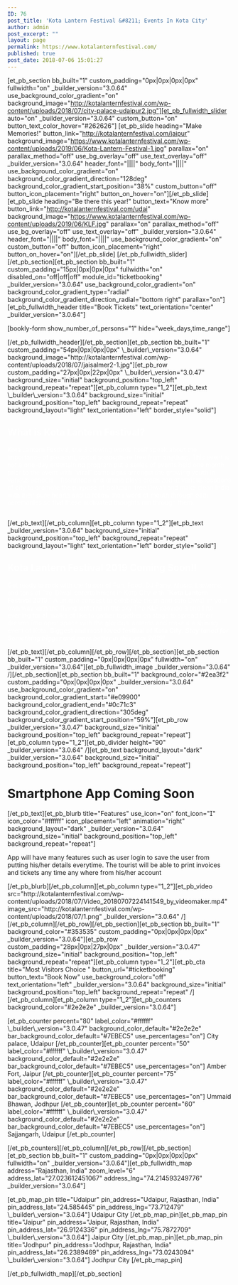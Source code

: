 ```yaml
---
ID: 76
post_title: 'Kota Lantern Festival &#8211; Events In Kota City'
author: admin
post_excerpt: ""
layout: page
permalink: https://www.kotalanternfestival.com/
published: true
post_date: 2018-07-06 15:01:27
---
```

[et_pb_section bb_built="1" custom_padding="0px|0px|0px|0px" fullwidth="on" \_builder\_version="3.0.64" use_background_color_gradient="on" background_image="http://kotalanternfestival.com/wp-content/uploads/2018/07/city-palace-udaipur2.jpg"][et_pb_fullwidth_slider auto="on" \_builder\_version="3.0.64" custom_button="on" button_text_color_hover="#262626"] [et_pb_slide heading="Make Memories!" button_link="http://kotalanternfestival.com/jaipur" background_image="https://www.kotalanternfestival.com/wp-content/uploads/2019/06/Kota-Lantern-Festival-1.jpg" parallax="on" parallax_method="off" use_bg_overlay="off" use_text_overlay="off" \_builder\_version="3.0.64" header_font="||||" body_font="||||" use_background_color_gradient="on" background_color_gradient_direction="128deg" background_color_gradient_start_position="38%" custom_button="off" button_icon_placement="right" button_on_hover="on"][/et_pb_slide][et_pb_slide heading="Be there this year!" button_text="Know more" button_link="http://kotalanternfestival.com/udai" background_image="https://www.kotalanternfestival.com/wp-content/uploads/2019/06/KLF.jpg" parallax="on" parallax_method="off" use_bg_overlay="off" use_text_overlay="off" \_builder\_version="3.0.64" header_font="||||" body_font="||||" use_background_color_gradient="on" custom_button="off" button_icon_placement="right" button_on_hover="on"][/et_pb_slide] [/et_pb_fullwidth_slider][/et_pb_section][et_pb_section bb_built="1" custom_padding="15px|0px|0px|0px" fullwidth="on" disabled_on="off|off|off" module_id="ticketbooking" \_builder\_version="3.0.64" use_background_color_gradient="on" background_color_gradient_type="radial" background_color_gradient_direction_radial="bottom right" parallax="on"][et_pb_fullwidth_header title="Book Tickets" text_orientation="center" \_builder\_version="3.0.64"] <p style="text-align: left;">
  [bookly-form show_number_of_persons="1" hide="week_days,time_range"]
</p> [/et_pb_fullwidth_header][/et_pb_section][et_pb_section bb_built="1" custom_padding="54px|0px|0px|0px" \_builder\_version="3.0.64" background_image="http://kotalanternfestival.com/wp-content/uploads/2018/07/jaisalmer2-1.jpg"][et_pb_row custom_padding="27px|0px|22px|0px" \_builder\_version="3.0.47" background_size="initial" background_position="top_left" background_repeat="repeat"][et_pb_column type="1_2"][et_pb_text \_builder\_version="3.0.64" background_size="initial" background_position="top_left" background_repeat="repeat" background_layout="light" text_orientation="left" border_style="solid"] 

## <span style="color: #ffffff;"><strong>What is Kota Lantern Festival?</strong></span>

<span style="color: #ffffff;">Kota Lantern Festival, the 3 glowing words itself speak about the importance of pleasant, social atmosphere free from anything.</span> <span style="color: #ffffff;">This event is not a one-day entertaining program but a series of events held one month prior to the event with “<strong>viral</strong>” campaigns amongst the growing youth in various schools  , flashmobs and drama plays organized at various locations of city to promote the purpose of pollution-free Diwali and make clean India with their pure hearts and to follow their word of mouth through oath ceremonies so that these motivated thoughts run through them.</span> 
## 

<p style="text-align: left;">
  [/et_pb_text][/et_pb_column][et_pb_column type="1_2"][et_pb_text _builder_version="3.0.64" background_size="initial" background_position="top_left" background_repeat="repeat" background_layout="light" text_orientation="left" border_style="solid"]
</p>

## <span style="color: #ffffff;"><strong>Kota Lantern Festival 2019 Coming Soon!!</strong></span>

<span style="color: #ffffff;">Get ready to rock with the fusion of Fun, Food, DJ Party, Music, Lanterns, and tons of Pre-Diwali entertainment in Kota City with "<strong>Kota Lantern Festival 2019</strong>." A unique concept to celebrate clean and safe Diwali in your own way with the flying lanterns in the sky</span> <span style="color: #ffffff;">The <strong>KLF</strong> provide a one fine evening for all walks of like to gather together on stage to spread their dreams into open space with the glorious lanterns and make it a shining event of Kota.</span> <span style="color: #ffffff;"><strong>Biggest and most loved festival of Kota City.</strong></span> <span style="color: #ffffff;"><em><strong>Stay tuned for Something bigger and more better in this year 2019!</strong></em></span> <span style="color: #ffffff;"> </span> <div class="event-description-html">
</div>

<p style="text-align: left;">
  [/et_pb_text][/et_pb_column][/et_pb_row][/et_pb_section][et_pb_section bb_built="1" custom_padding="0px|0px|0px|0px" fullwidth="on" _builder_version="3.0.64"][et_pb_fullwidth_image _builder_version="3.0.64" /][/et_pb_section][et_pb_section bb_built="1" background_color="#2ea3f2" custom_padding="0px|0px|0px|0px" _builder_version="3.0.64" use_background_color_gradient="on" background_color_gradient_start="#e09900" background_color_gradient_end="#0c71c3" background_color_gradient_direction="305deg" background_color_gradient_start_position="59%"][et_pb_row _builder_version="3.0.47" background_size="initial" background_position="top_left" background_repeat="repeat"][et_pb_column type="1_2"][et_pb_divider height="90" _builder_version="3.0.64" /][et_pb_text background_layout="dark" _builder_version="3.0.64" background_size="initial" background_position="top_left" background_repeat="repeat"]
</p>

# Smartphone App Coming Soon

<p style="text-align: left;">
  [/et_pb_text][et_pb_blurb title="Features" use_icon="on" font_icon="" icon_color="#ffffff" icon_placement="left" animation="right" background_layout="dark" _builder_version="3.0.64" background_size="initial" background_position="top_left" background_repeat="repeat"]
</p> App will have many features such as user login to save the user from putting his/her details everytime. The tourist will be able to print invoices and tickets any time any where from his/her account 

<p style="text-align: left;">
  [/et_pb_blurb][/et_pb_column][et_pb_column type="1_2"][et_pb_video src="http://kotalanternfestival.com/wp-content/uploads/2018/07/Video_20180707224141549_by_videomaker.mp4" image_src="http://kotalanternfestival.com/wp-content/uploads/2018/07/1.png" _builder_version="3.0.64" /][/et_pb_column][/et_pb_row][/et_pb_section][et_pb_section bb_built="1" background_color="#353535" custom_padding="0px|0px|0px|0px" _builder_version="3.0.64"][et_pb_row custom_padding="28px|0px|27px|0px" _builder_version="3.0.47" background_size="initial" background_position="top_left" background_repeat="repeat"][et_pb_column type="1_2"][et_pb_cta title="Most Visitors Choice " button_url="#ticketbooking" button_text="Book Now" use_background_color="off" text_orientation="left" _builder_version="3.0.64" background_size="initial" background_position="top_left" background_repeat="repeat" /][/et_pb_column][et_pb_column type="1_2"][et_pb_counters background_color="#2e2e2e" _builder_version="3.0.64"]
</p> [et_pb_counter percent="80" label_color="#ffffff" \_builder\_version="3.0.47" background_color_default="#2e2e2e" bar_background_color_default="#7EBEC5" use_percentages="on"] City palace, Udaipur [/et_pb_counter][et_pb_counter percent="50" label_color="#ffffff" \_builder\_version="3.0.47" background_color_default="#2e2e2e" bar_background_color_default="#7EBEC5" use_percentages="on"] Amber Fort, Jaipur [/et_pb_counter][et_pb_counter percent="75" label_color="#ffffff" \_builder\_version="3.0.47" background_color_default="#2e2e2e" bar_background_color_default="#7EBEC5" use_percentages="on"] Ummaid Bhawan, Jodhpur [/et_pb_counter][et_pb_counter percent="60" label_color="#ffffff" \_builder\_version="3.0.47" background_color_default="#2e2e2e" bar_background_color_default="#7EBEC5" use_percentages="on"] Sajjangarh, Udaipur [/et_pb_counter] 

<p style="text-align: left;">
  [/et_pb_counters][/et_pb_column][/et_pb_row][/et_pb_section][et_pb_section bb_built="1" custom_padding="0px|0px|0px|0px" fullwidth="on" _builder_version="3.0.64"][et_pb_fullwidth_map address="Rajasthan, India" zoom_level="6" address_lat="27.023612451067" address_lng="74.214593249776" _builder_version="3.0.64"]
</p> [et_pb_map_pin title="Udaipur" pin_address="Udaipur, Rajasthan, India" pin_address_lat="24.585445" pin_address_lng="73.712479" \_builder\_version="3.0.64"] Udaipur City [/et_pb_map_pin][et_pb_map_pin title="Jaipur" pin_address="Jaipur, Rajasthan, India" pin_address_lat="26.9124336" pin_address_lng="75.7872709" \_builder\_version="3.0.64"] Jaipur City [/et_pb_map_pin][et_pb_map_pin title="Jodhpur" pin_address="Jodhpur, Rajasthan, India" pin_address_lat="26.2389469" pin_address_lng="73.0243094" \_builder\_version="3.0.64"] Jodhpur City [/et_pb_map_pin] 

<p style="text-align: left;">
  [/et_pb_fullwidth_map][/et_pb_section]
</p>